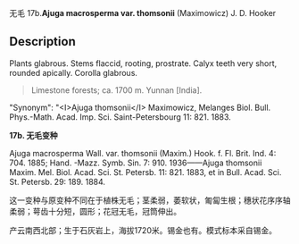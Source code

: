 无毛
17b.**Ajuga macrosperma var. thomsonii** (Maximowicz) J. D. Hooker

## Description
Plants glabrous. Stems flaccid, rooting, prostrate. Calyx teeth very short, rounded apically. Corolla glabrous.


> Limestone forests; ca. 1700 m. Yunnan [India].

  "Synonym": "&lt;I&gt;Ajuga thomsonii&lt;/I&gt; Maximowicz, Melanges Biol. Bull. Phys.-Math. Acad. Imp. Sci. Saint-Petersbourg 11: 821. 1883.

**17b. 无毛变种**

Ajuga macrosperma Wall. var. thomsonii (Maxim.) Hook. f. Fl. Brit. Ind. 4: 704. 1885; Hand. -Mazz. Symb. Sin. 7: 910. 1936——Ajuga thomsonii Maxim. Mel. Biol. Acad. Sci. St. Petersb. 11: 821. 1883, et in Bull. Acad. Sci. St. Petersb. 29: 189. 1884.

这一变种与原变种不同在于植株无毛；茎柔弱，萎软状，匍匐生根；穗状花序序轴柔弱；萼齿十分短，圆形；花冠无毛，冠筒伸出。

产云南西北部；生于石灰岩上，海拔1720米。锡金也有。模式标本采自锡金。
